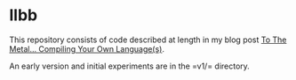 # llbb

This repository consists of code described at length in my blog post
[To The Metal... Compiling Your Own
Language(s)](http://johnj.com/posts/to-the-metal/).

An early version and initial experiments are in the =v1/= directory.
